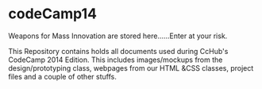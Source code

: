 codeCamp14
==========

Weapons for Mass Innovation are stored here......Enter at your risk.


This Repository contains holds all documents used during CcHub's CodeCamp 2014 Edition. This includes images/mockups from the design/prototyping class, webpages from our HTML &CSS classes, project files and a couple of other stuffs.
